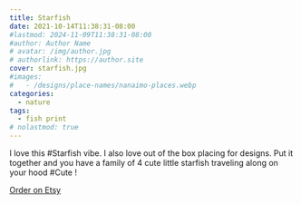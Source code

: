 ```yaml
---
title: Starfish
date: 2021-10-14T11:38:31-08:00
#lastmod: 2024-11-09T11:38:31-08:00
#author: Author Name
# avatar: /img/author.jpg
# authorlink: https://author.site
cover: starfish.jpg
#images:
#   - /designs/place-names/nanaimo-places.webp
categories:
  - nature
tags:
  - fish print
# nolastmod: true
---
```


I love this #Starfish vibe. I also love out of the box placing for designs. Put it together and you have a family of 4 cute little starfish traveling along on your hood #Cute !


<!--more-->
[Order on Etsy](https://www.etsy.com/ca/listing/875718720/starfish-friends-hooded-design-womens)
